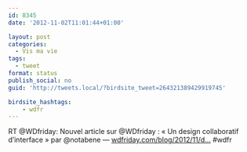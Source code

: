 ```yaml
---
id: 8345
date: '2012-11-02T11:01:44+01:00'

layout: post
categories:
  - Vis ma vie
tags:
  - tweet
format: status
publish_social: no
guid: 'http://tweets.local/?birdsite_tweet=264321389429919745'

birdsite_hashtags:
    - wdfr
---
```


RT @WDfriday: Nouvel article sur @WDfriday : « Un design collaboratif d’interface » par @notabene — [wdfriday.com/blog/2012/11/d…](http://wdfriday.com/blog/2012/11/design-collaboratif-interface/) #wdfr